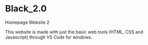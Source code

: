 # Black_2.0
Homepage Website 2

This website is made with just the basic web tools (HTML, CSS and Javascript) through VS Code for windows.
